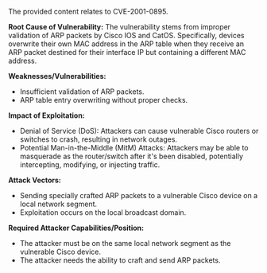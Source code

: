 The provided content relates to CVE-2001-0895.

**Root Cause of Vulnerability:**
The vulnerability stems from improper validation of ARP packets by Cisco IOS and CatOS. Specifically, devices overwrite their own MAC address in the ARP table when they receive an ARP packet destined for their interface IP but containing a different MAC address.

**Weaknesses/Vulnerabilities:**
- Insufficient validation of ARP packets.
- ARP table entry overwriting without proper checks.

**Impact of Exploitation:**
- Denial of Service (DoS): Attackers can cause vulnerable Cisco routers or switches to crash, resulting in network outages.
- Potential Man-in-the-Middle (MitM) Attacks: Attackers may be able to masquerade as the router/switch after it's been disabled, potentially intercepting, modifying, or injecting traffic.

**Attack Vectors:**
- Sending specially crafted ARP packets to a vulnerable Cisco device on a local network segment.
- Exploitation occurs on the local broadcast domain.

**Required Attacker Capabilities/Position:**
- The attacker must be on the same local network segment as the vulnerable Cisco device.
- The attacker needs the ability to craft and send ARP packets.